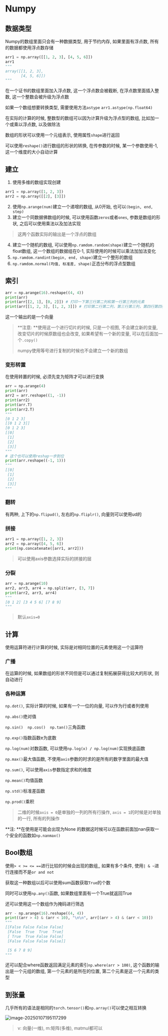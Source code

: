 # Numpy

## 数据类型

Numpy的数组里面只会有一种数据类型, 用于节约内存, 如果里面有浮点数, 所有的数据都使用浮点数存储

```python
arr1 = np.array([[1, 2, 3], [4, 5, 6]])
arr1
"""
array([[1, 2, 3],
       [4, 5, 6]])
"""
```

在一个证书的数组里面加入浮点数, 这一个浮点数会被截断, 在浮点数里面插入整数, 这一个整数会被升级为浮点数

如果一个数组想要转换类型, 需要使用方法`astype`  `arr1.astype(np.float64)`

在实际的计算的时候, 整数型的数组可以因为计算升级为浮点型的数组, 比如加一个或乘以浮点数, 以及做除法

数组的形状可以使用一个元组表示, 使用属性`shape`进行返回

可以使用`reshape()`进行数组的形状的转换, 在传参数的时候, 某一个参数使用-1, 这一个维度的大小自动计算

## 建立

1. 使用多维的数组实现创建

```python
arr1 = np.array([1, 2, 3])
arr2 = np.array([[2], [3]])
```

2. 使用`np.arange(num)`建立一个递增的数组, 从0开始, 也可以`(begin, end, step)`
3. 建立一个同数据佛数组的时候, 可以使用函数`zeros`或者`ones`, 参数是数组的形状, 之后可以使用乘法以及加法实现

> 这两个函数实际的输出是一个浮点的数组

4. 建立一个随机的数组, 可以使用`np.ramdom.random(shape)`建立一个随机的float数组, 这一个数组的数据组在0-1, 实际使用的时候可以乘法加加法变化
5. `np.ramdom.randint(begin, end, shape)`建立一个整形的数组
6. `np.ramdom.normal(均值, 标准差, shape)`正态分布的浮点型数组

## 索引

```python
arr = np.arange(16).reshape((4, 4))
print(arr)
print(arr[[2, 1], [0, 2]]) # 打印一下第三行第二列和第一行第三列的元素
print(arr[[1, 2, 3], [1, 2, 3]]) # 打印第二行第二列，第三行第三列，第四行第四列的元素
```

这一个输出的是一个向量

> **注意: **使用这一个进行切片的时候, 只是一个视图, 不会建立新的变量, 改变切片的时候原数组也会改变, 如果希望有一个新的变量, 可以在后面加一个`.copy()`
>
> numpy使用等号进行复制的时候也不会建立一个新的数组

### 变形转置

在使用转置的时候, 必须先变为矩阵才可以进行变换

```python
arr = np.arange(4)
print(arr)
arr2 = arr.reshape((1, -1))
print(arr2)
print(arr.T)
print(arr2.T)
"""
[0 1 2 3]
[[0 1 2 3]]
[0 1 2 3]
[[0]
 [1]
 [2]
 [3]]
"""
# 这个也可以使用reshap一步到位
print(arr.reshape((-1, 1)))
"""
[[0]
 [1]
 [2]
 [3]]
"""
```

### 翻转

有两种, 上下的`np.flipud()`, 左右的`np.fliplr()`, 向量则可以使用ud的

### 拼接

```python
arr1 = np.array([1, 2, 3])
arr2 = np.array([4, 5, 6])
print(np.concatenate([arr1, arr2]))
```

> 可以使用axis参数选择实际的拼接的层

### 分裂

```python
arr = np.arange(10)
arr2, arr3, arr4 = np.split(arr, [3, 7])
print(arr2, arr3, arr4)
"""
[0 1 2] [3 4 5 6] [7 8 9]
"""
```

> 默认`axis=0`

## 计算

使用运算符进行计算的时候, 实际是对相同位置的元素使用这一个运算符

### 广播

在运算的时候, 如果数组的形状不同但是可以通过复制拓展获得比较大的形状, 则自动进行

### 各种运算

`np.dot()`, 实际计算的时候, 如果有一个一位的向量, 可以作为行或者列使用

`np.abs()`绝对值

`np.sin()  np.cos()  np.tan()`三角函数

`np.exp()`指数函数e为底数

`np.log(num)`对数函数, 可以使用`np.log(x) / np.log(num)`实现换底函数

`np.max()`最大值函数, 不使用`axis`参数的时求的是所有的数字里面的最大值

`np.sum()`, 可以使用`axis`参数指定求和的维度

`np.mean()`均值函数

`np.std()`标准差函数

`np.prod()`乘积                                       

> 二维的时候`axis = 0`是单独的一列的所有行操作, `axis = 1`的时候是对单独的一行, 所有的列操作

**注: **在使用是可能会出现为None 的数据这时候可以在函数前面加nan获取一个安全的函数如`np.nanmax()`

## Bool数组

使用`> < >= <= ==`进行比较的时候会出现的数组,, 如果有多个条件, 使用`| & ~`进行连接而不是`or and not`

获取这一种数组以后可以使用sum函数获取`True`的个数

同时可以使用`np.any()`函数, 如果数组里面有一个True就返回True

还可以使用这一个数组作为掩码进行筛选

```python
arr - np.arange(16).reshape((4, 4))
print((arr > 4) & (arr < 10), "\n\n", arr[(arr > 4) & (arr < 10)])
"""
[[False False False False]
 [False  True  True  True]
 [ True  True False False]
 [False False False False]] 

 [5 6 7 8 9]
"""
```

还可以配合where函数返回满足元素的索引`np.where(arr > 100)`, 这个函数的输出是一个元组的数组, 第一个元素的是所在的位置, 第二个元素是这一个元素的类型

## 到张量

几乎所有的语法是相同的`torch.tensor()`和`np.array()`可以使之相互转换

![image-20250107195117299](https://picture-01-1316374204.cos.ap-beijing.myqcloud.com/image/202501071951416.png)

> v: 向量(一维), m:矩阵(多维), matmul都可以